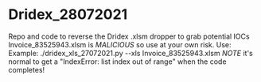 # Dridex_28072021
Repo and code to reverse the Dridex .xlsm dropper to grab potential IOCs
Invoice_83525943.xlsm is *MALICIOUS* so use at your own risk.
Use:  Example: ./dridex_xls_27072021.py --xls Invoice_83525943.xlsm
*NOTE* it's normal to get a "IndexError: list index out of range" when the code completes!
